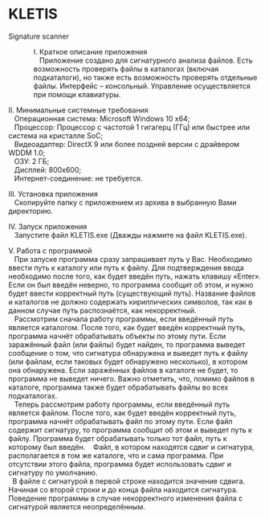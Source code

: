 # KLETIS
Signature scanner
<p style="margin-left: 50px;">
  I. Краткое описание приложения<br>
&nbsp&nbsp&nbspПриложение создано для сигнатурного анализа файлов. Есть возможность проверять файлы в каталогах (включая подкаталоги), но также есть возможность проверять отдельные файлы. Интерфейс – консольный. Управление осуществляется при помощи клавиатуры.
</p>
<p>
  II. Минимальные системные требования<br>
&nbsp&nbsp&nbspОперационная система: Microsoft Windows 10 x64;<br>
&nbsp&nbsp&nbspПроцессор: Процессор с частотой 1 гигагерц (ГГц) или быстрее или система на кристалле SoC;<br>
&nbsp&nbsp&nbspВидеоадаптер: DirectX 9 или более поздней версии с драйвером WDDM 1.0;<br>
&nbsp&nbsp&nbspОЗУ: 2 ГБ;<br>
&nbsp&nbsp&nbspДисплей: 800x600;<br>
&nbsp&nbsp&nbspИнтернет-соединение: не требуется.<br>
</p>
<p>
  III. Установка приложения<br>
&nbsp&nbsp&nbspСкопируйте папку с приложением из архива в выбранную Вами директорию.
</p>
<p>
  IV. Запуск приложения <br>
&nbsp&nbsp&nbspЗапустите файл KLETIS.exe (Дважды нажмите на файл KLETIS.exe).   
</p>
<p>
  V. Работа с программой <br>
&nbsp&nbsp&nbspПри запуске программа сразу запрашивает путь у Вас. Необходимо ввести путь к каталогу или путь к файлу. Для подтверждения ввода необходимо после того, как будет введён путь, нажать клавишу «Enter». Если он был введён неверно, то программа сообщит об этом, и нужно будет ввести корректный путь (существующий путь). Название файлов и каталогов не должно содержать кириллических символов, так как в данном случае путь распознаётся, как некорректный. <br>
&nbsp&nbsp&nbspРассмотрим сначала работу программы, если введённый путь является каталогом. После того, как будет введён корректный путь, программа начнёт обрабатывать объекты по этому пути. Если заражённый файл (или файлы) будет найден, то программа выведет сообщение о том, что сигнатура обнаружена и выведет путь к файлу (или файлам, если таковых будет обнаружено несколько), в котором она обнаружена. Если заражённых файлов в каталоге не будет, то программа не выведет ничего. Важно отметить, что, помимо файлов в каталоге, программа также будет обрабатывать файлы во всех подкаталогах. <br>
&nbsp&nbsp&nbspТеперь рассмотрим работу программы, если введённый путь является файлом. После того, как будет введён корректный путь, программа начнёт обрабатывать файл по этому пути. Если файл содержит сигнатуру, то программа сообщит об этом и выведет путь к файлу. Программа будет обрабатывать только тот файл, путь к которому был введён. 
&nbsp&nbsp&nbspФайл, в котором находятся сдвиг и сигнатура, располагается в том же каталоге, что и сама программа. При отсутствии этого файла, программа будет использовать сдвиг и сигнатуру по умолчанию. <br> 
&nbsp&nbspВ файле с сигнатурой в первой строке находится значение сдвига. Начиная со второй строки и до конца файла находится сигнатура. Поведение программы в случае некорректного изменения файла с сигнатурой является неопределённым.
</p>
